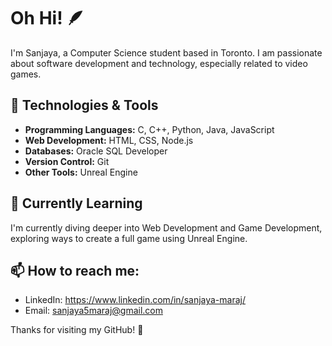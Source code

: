 # Oh Hi! 🪶
I'm Sanjaya, a Computer Science student based in Toronto. I am passionate about software development and technology, especially related to video games.

## 🔧 Technologies & Tools
- **Programming Languages:** C, C++, Python, Java, JavaScript
- **Web Development:** HTML, CSS, Node.js
- **Databases:** Oracle SQL Developer
- **Version Control:** Git
- **Other Tools:** Unreal Engine

<!--
## 🚀 Projects
Here are a few projects I'm proud of:
- [Project 1]: Brief description and link
- [Project 2]: Brief description and link
- [Project 3]: Brief description and link
-->

## 🌱 Currently Learning

I'm currently diving deeper into Web Development and Game Development, exploring ways to create a full game using Unreal Engine.

<!--
## 💬 Let's Connect
I'm always open to collaborating on interesting projects. Whether it's about [Specific Collaboration Interests] or just grabbing a virtual coffee, feel free to reach out.
-->

## 📫 **How to reach me:**
- LinkedIn: <https://www.linkedin.com/in/sanjaya-maraj/>
- Email: sanjaya5maraj@gmail.com

Thanks for visiting my GitHub! 🚀
